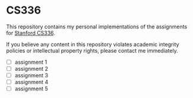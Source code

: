 # CS336

This repository contains my personal implementations of the assignments for [Stanford CS336](https://stanford-cs336.github.io/spring2025/index.html). 

If you believe any content in this repository violates academic integrity policies or intellectual property rights, please contact me immediately.

- [ ] assignment 1
- [ ] assignment 2
- [ ] assignment 3
- [ ] assignment 4
- [ ] assignment 5
